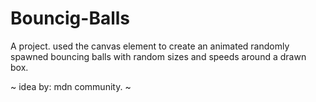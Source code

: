# Bouncig-Balls
A <canvas> project.
used the canvas element to create an animated randomly spawned bouncing balls with random sizes and speeds around a drawn box.

~ idea by: mdn community. ~ 
